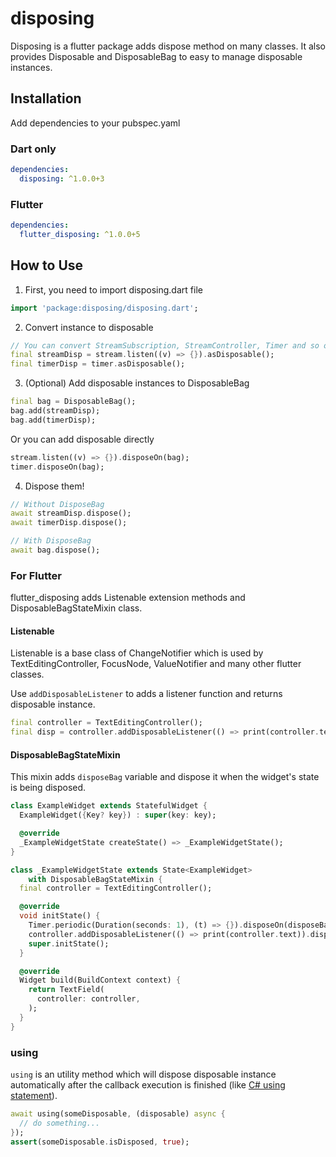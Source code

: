 # disposing

Disposing is a flutter package adds dispose method on many classes.
It also provides Disposable and DisposableBag to easy to manage disposable instances.

## Installation
Add dependencies to your pubspec.yaml

### Dart only
```yaml
dependencies:
  disposing: ^1.0.0+3
```

### Flutter
```yaml
dependencies:
  flutter_disposing: ^1.0.0+5
```

## How to Use

1. First, you need to import disposing.dart file

```dart
import 'package:disposing/disposing.dart';
```

2. Convert instance to disposable

```dart
// You can convert StreamSubscription, StreamController, Timer and so on.
final streamDisp = stream.listen((v) => {}).asDisposable();
final timerDisp = timer.asDisposable();
```

3. (Optional) Add disposable instances to DisposableBag

```dart
final bag = DisposableBag();
bag.add(streamDisp);
bag.add(timerDisp);
```

Or you can add disposable directly
```dart
stream.listen((v) => {}).disposeOn(bag);
timer.disposeOn(bag);
```

4. Dispose them!

```dart
// Without DisposeBag
await streamDisp.dispose();
await timerDisp.dispose();

// With DisposeBag
await bag.dispose();
```

### For Flutter
flutter_disposing adds Listenable extension methods and DisposableBagStateMixin class.

#### Listenable
Listenable is a base class of ChangeNotifier which is used by TextEditingController, FocusNode, ValueNotifier and many other flutter classes.

Use `addDisposableListener` to adds a listener function and returns disposable instance.
```dart
final controller = TextEditingController();
final disp = controller.addDisposableListener(() => print(controller.text));
```

#### DisposableBagStateMixin
This mixin adds `disposeBag` variable and dispose it when the widget's state is being disposed.

```dart
class ExampleWidget extends StatefulWidget {
  ExampleWidget({Key? key}) : super(key: key);

  @override
  _ExampleWidgetState createState() => _ExampleWidgetState();
}

class _ExampleWidgetState extends State<ExampleWidget>
    with DisposableBagStateMixin {
  final controller = TextEditingController();

  @override
  void initState() {
    Timer.periodic(Duration(seconds: 1), (t) => {}).disposeOn(disposeBag);
    controller.addDisposableListener(() => print(controller.text)).disposeOn(disposeBag);
    super.initState();
  }

  @override
  Widget build(BuildContext context) {
    return TextField(
      controller: controller,
    );
  }
}
```

### using
`using` is an utility method which will dispose disposable instance automatically after the callback execution is finished (like [C# using statement](https://docs.microsoft.com/en-us/dotnet/csharp/language-reference/keywords/using-statement)).

```dart
await using(someDisposable, (disposable) async {
  // do something...
});
assert(someDisposable.isDisposed, true);
```

